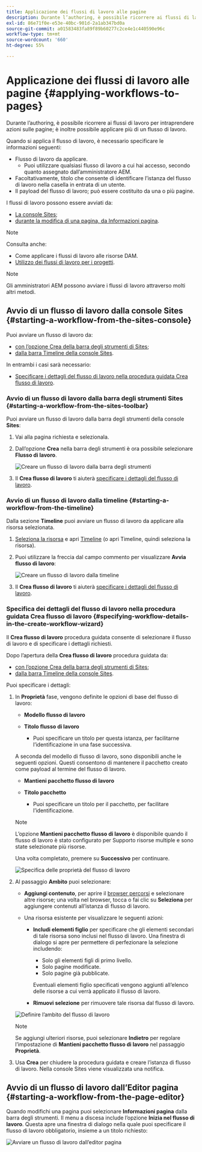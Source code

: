 ```yaml
---
title: Applicazione dei flussi di lavoro alle pagine
description: Durante l’authoring, è possibile ricorrere ai flussi di lavoro per intraprendere azioni sulle pagine; è inoltre possibile applicare più di un flusso di lavoro..
exl-id: 86e71f0e-e53e-40bc-901d-2a1ab347bd0a
source-git-commit: a01583483fa89f89b60277c2ce4e1c440590e96c
workflow-type: tm+mt
source-wordcount: '660'
ht-degree: 55%

---
```


# Applicazione dei flussi di lavoro alle pagine {#applying-workflows-to-pages}

Durante l’authoring, è possibile ricorrere ai flussi di lavoro per intraprendere azioni sulle pagine; è inoltre possibile applicare più di un flusso di lavoro.

Quando si applica il flusso di lavoro, è necessario specificare le informazioni seguenti:

* Flusso di lavoro da applicare.
   * Puoi utilizzare qualsiasi flusso di lavoro a cui hai accesso, secondo quanto assegnato dall’amministratore AEM.
* Facoltativamente, titolo che consente di identificare l’istanza del flusso di lavoro nella casella in entrata di un utente.
* Il payload del flusso di lavoro; può essere costituito da una o più pagine.

I flussi di lavoro possono essere avviati da:

* [La console Sites](#starting-a-workflow-from-the-sites-console);
* [durante la modifica di una pagina, da Informazioni pagina](#starting-a-workflow-from-the-page-editor).

>[!NOTE]
>
>Consulta anche:
>
>* Come applicare i flussi di lavoro alle risorse DAM.
>* [Utilizzo dei flussi di lavoro per i progetti](/help/sites-cloud/authoring/projects/workflows.md).

<!-- 
>* [How to apply workflows to DAM assets](/help/assets/assets-workflow.md).
>* [Working with Project Workflows](/help/sites-cloud/authoring/projects/workflows.md).
-->

>[!NOTE]
>
>Gli amministratori AEM possono avviare i flussi di lavoro attraverso molti altri metodi.

<!-- 
>AEM administrators can [start workflows using several other methods](/help/sites-administering/workflows-starting.md).
-->

## Avvio di un flusso di lavoro dalla console Sites {#starting-a-workflow-from-the-sites-console}

Puoi avviare un flusso di lavoro da:

* [con l’opzione Crea della barra degli strumenti di Sites](#starting-a-workflow-from-the-sites-toolbar);
* [dalla barra Timeline della console Sites](#starting-a-workflow-from-the-timeline).

In entrambi i casi sarà necessario:

* [Specificare i dettagli del flusso di lavoro nella procedura guidata Crea flusso di lavoro](#specifying-workflow-details-in-the-create-workflow-wizard).

### Avvio di un flusso di lavoro dalla barra degli strumenti Sites {#starting-a-workflow-from-the-sites-toolbar}

Puoi avviare un flusso di lavoro dalla barra degli strumenti della console **Sites**:

1. Vai alla pagina richiesta e selezionala.

1. Dall’opzione **Crea** nella barra degli strumenti è ora possibile selezionare **Flusso di lavoro**.

   ![Creare un flusso di lavoro dalla barra degli strumenti](/help/sites-cloud/authoring/assets/workflows-create-from-toolbar.png)

1. Il **Crea flusso di lavoro** ti aiuterà [specificare i dettagli del flusso di lavoro](#specifying-workflow-details-in-the-create-workflow-wizard).

### Avvio di un flusso di lavoro dalla timeline {#starting-a-workflow-from-the-timeline}

Dalla sezione **Timeline** puoi avviare un flusso di lavoro da applicare alla risorsa selezionata.

1. [Seleziona la risorsa](/help/sites-cloud/authoring/getting-started/basic-handling.md#viewing-and-selecting-resources) e apri [Timeline](/help/sites-cloud/authoring/getting-started/basic-handling.md#timeline) (o apri Timeline, quindi seleziona la risorsa).
1. Puoi utilizzare la freccia dal campo commento per visualizzare **Avvia flusso di lavoro**:

   ![Creare un flusso di lavoro dalla timeline](/help/sites-cloud/authoring/assets/workflows-create-from-timeline.png)

1. Il **Crea flusso di lavoro** ti aiuterà [specificare i dettagli del flusso di lavoro](#specifying-workflow-details-in-the-create-workflow-wizard).

### Specifica dei dettagli del flusso di lavoro nella procedura guidata Crea flusso di lavoro {#specifying-workflow-details-in-the-create-workflow-wizard}

Il **Crea flusso di lavoro** procedura guidata consente di selezionare il flusso di lavoro e di specificare i dettagli richiesti.

Dopo l’apertura della **Crea flusso di lavoro** procedura guidata da:

* [con l’opzione Crea della barra degli strumenti di Sites](#starting-a-workflow-from-the-sites-toolbar);
* [dalla barra Timeline della console Sites](#starting-a-workflow-from-the-timeline).

Puoi specificare i dettagli:

1. In **Proprietà** fase, vengono definite le opzioni di base del flusso di lavoro:

   * **Modello flusso di lavoro**
   * **Titolo flusso di lavoro**

      * Puoi specificare un titolo per questa istanza, per facilitarne l’identificazione in una fase successiva.

   A seconda del modello di flusso di lavoro, sono disponibili anche le seguenti opzioni. Questi consentono di mantenere il pacchetto creato come payload al termine del flusso di lavoro.

   * **Mantieni pacchetto flusso di lavoro**
   * **Titolo pacchetto**

      * Puoi specificare un titolo per il pacchetto, per facilitare l’identificazione.

   >[!NOTE]
   >
   >L’opzione **Mantieni pacchetto flusso di lavoro** è disponibile quando il flusso di lavoro è stato configurato per Supporto risorse multiple e sono state selezionate più risorse.

   <!--
   >The **Keep workflow package** option is available when the workflow has been configured for [Multi Resource Support](/help/sites-developing/workflows-models.md#configuring-a-workflow-for-multi-resource-support) and multiple resources have been selected.
   -->

   Una volta completato, premere su **Successivo** per continuare.

   ![Specifica delle proprietà del flusso di lavoro](/help/sites-cloud/authoring/assets/workflows-properties.png)

1. Al passaggio **Ambito** puoi selezionare:

   * **Aggiungi contenuto**, per aprire il [browser percorsi](/help/sites-cloud/authoring/fundamentals/environment-tools.md#path-browser) e selezionare altre risorse; una volta nel browser, tocca o fai clic su **Seleziona** per aggiungere contenuti all’istanza di flusso di lavoro.

   * Una risorsa esistente per visualizzare le seguenti azioni:

      * **Includi elementi figlio** per specificare che gli elementi secondari di tale risorsa sono inclusi nel flusso di lavoro.
Una finestra di dialogo si apre per permettere di perfezionare la selezione includendo:

         * Solo gli elementi figli di primo livello.
         * Solo pagine modificate.
         * Solo pagine già pubblicate.

        Eventuali elementi figlio specificati vengono aggiunti all’elenco delle risorse a cui verrà applicato il flusso di lavoro.

      * **Rimuovi selezione** per rimuovere tale risorsa dal flusso di lavoro.

   ![Definire l’ambito del flusso di lavoro](/help/sites-cloud/authoring/assets/workflows-scope.png)

   >[!NOTE]
   >
   >Se aggiungi ulteriori risorse, puoi selezionare **Indietro** per regolare l’impostazione di **Mantieni pacchetto flusso di lavoro** nel passaggio **Proprietà**.

1. Usa **Crea** per chiudere la procedura guidata e creare l’istanza di flusso di lavoro. Nella console Sites viene visualizzata una notifica.

## Avvio di un flusso di lavoro dall’Editor pagina {#starting-a-workflow-from-the-page-editor}

Quando modifichi una pagina puoi selezionare **Informazioni pagina** dalla barra degli strumenti. Il menu a discesa include l’opzione **Inizia nel flusso di lavoro**. Questa apre una finestra di dialogo nella quale puoi specificare il flusso di lavoro obbligatorio, insieme a un titolo richiesto:

![Avviare un flusso di lavoro dall’editor pagina](/help/sites-cloud/authoring/assets/workflows-create-page-editor.png)
